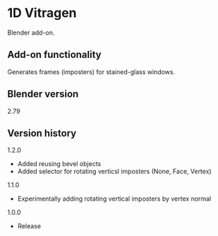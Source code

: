 # 1D Vitragen

Blender add-on.

Add-on functionality
-
Generates frames (imposters) for stained-glass windows.

Blender version
-
2.79

Version history
-
1.2.0
- Added reusing bevel objects
- Added selector for rotating verticsl imposters (None, Face, Vertex)

1.1.0
- Experimentally adding rotating vertical imposters by vertex normal

1.0.0
- Release

